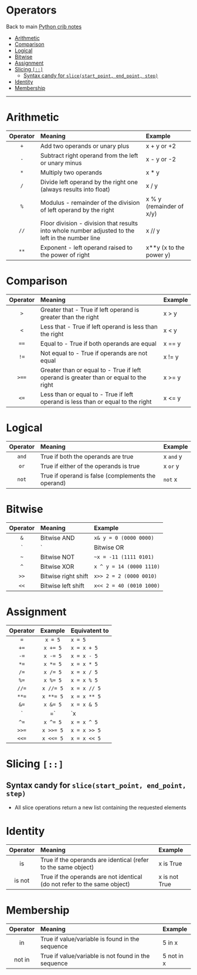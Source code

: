 # Operators

Back to main [Python crib notes](./Python_crib_notes.md)

<!-- @import "[TOC]" {cmd="toc" depthFrom=1 depthTo=6 orderedList=false} -->

<!-- code_chunk_output -->
- [Arithmetic](#arithmetic)
- [Comparison](#comparison)
- [Logical](#logical)
- [Bitwise](#bitwise)
- [Assignment](#assignment)
- [Slicing `[::]`](#slicing)
  - [Syntax candy for `slice(start_point, end_point, step)`](#syntax-candy-for-slicestartpoint-endpoint-step)
- [Identity](#identity)
- [Membership](#membership)

<!-- /code_chunk_output -->

---

# Arithmetic


| Operator | Meaning | Example
|:--------:|:------- |:-----
| `+` | Add two operands or unary plus | x + y or +2
| `-` | Subtract right operand from the left or unary minus | x - y or -2
| `*` | Multiply two operands | x * y
| `/` | Divide left operand by the right one (always results into float) | x / y
| `%` | Modulus - remainder of the division of left operand by the right | x % y (remainder of x/y)
| `//` | Floor division - division that results into whole number adjusted to the left in the number line | x // y
| `**` | Exponent - left operand raised to the power of right | x**y (x to the power y)

# Comparison

| Operator | Meaning | Example
|:--------:|:------- |:-----
| `>` | Greater that - True if left operand is greater than the right | x > y
| `<` | Less that - True if left operand is less than the right | x < y
| `==` | Equal to - True if both operands are equal | x == y
| `!=` | Not equal to - True if operands are not equal | x != y
| `>==` | Greater than or equal to - True if left operand is greater than or equal to the right | x >= y
| `<=` | Less than or equal to - True if left operand is less than or equal to the right | x <= y

# Logical

| Operator | Meaning | Example
|:--------:|:------- |:-----
| `and` | True if both the operands are true | x `and` y
| `or`  | True if either of the operands is true | x `or` y
| `not` | True if operand is false (complements the operand) | `not` x

# Bitwise

| Operator | Meaning | Example
|:--------:|:------- |:-----
| `&`  | Bitwise AND | `x& y = 0 (0000 0000)`
| `|`  | Bitwise OR  | `x | y = 14 (0000 1110)`
| `~`  | Bitwise NOT | `~x = -11 (1111 0101)`
| `^`  | Bitwise XOR | `x ^ y = 14 (0000 1110)`
| `>>` | Bitwise right shift | `x>> 2 = 2 (0000 0010)`
| `<<` | Bitwise left shift | `x<< 2 = 40 (0010 1000)`

# Assignment

| Operator | Example | Equivatent to
|:--------:|:-------:|:-----
| `=`   | `x = 5`   | `x = 5`
| `+=`  | `x += 5`  | `x = x + 5`
| `-=`  | `x -= 5`  | `x = x - 5`
| `*=`  | `x *= 5`  | `x = x * 5`
| `/=`  | `x /= 5`  | `x = x / 5`
| `%=`  | `x %= 5`  | `x = x % 5`
| `//=` | `x //= 5` | `x = x // 5`
| `**=` | `x **= 5` | `x = x ** 5`
| `&=`  | `x &= 5`  | `x = x & 5`
| `|=`  | `x |= 5`  | `x = x | 5`
| `^=`  | `x ^= 5`  | `x = x ^ 5`
| `>>=` | `x >>= 5` | `x = x >> 5`
| `<<=` | `x <<= 5` | `x = x << 5`


# Slicing `[::]`

## Syntax candy for `slice(start_point, end_point, step)`

- All slice operations return a new list containing the requested elements

# Identity

| Operator | Meaning | Example
|:--------:|:------- |:-----
| is | True if the operands are identical (refer to the same object) | x is True
| is not | True if the operands are not identical (do not refer to the same object) | x is not True

# Membership

| Operator | Meaning | Example
|:--------:|:------- |:-----
| in | True if value/variable is found in the sequence | 5 in x
| not in | True if value/variable is not found in the sequence | 5 not in x
